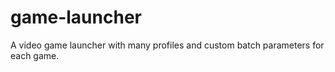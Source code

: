 # game-launcher
A video game launcher with many profiles and custom batch parameters for each game.
